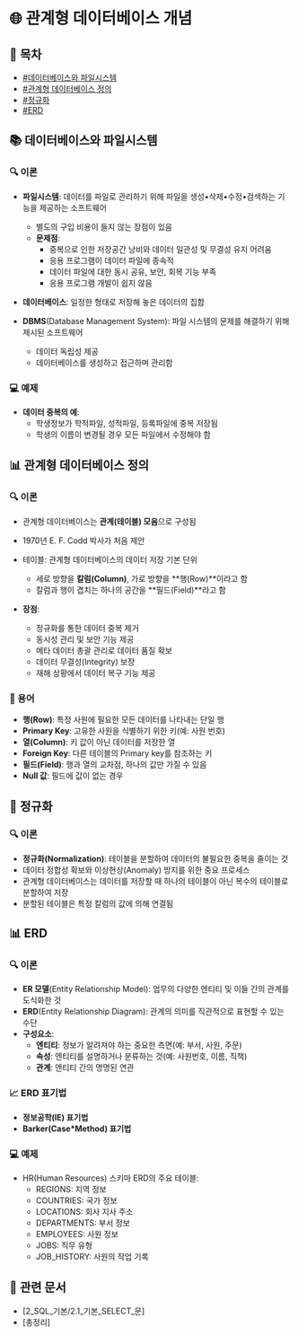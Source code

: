 # 🌐 관계형 데이터베이스 개념

## 📑 목차
- [#데이터베이스와 파일시스템](#데이터베이스와-파일시스템)
- [#관계형 데이터베이스 정의](#관계형-데이터베이스-정의)
- [#정규화](#정규화)
- [#ERD](#erd)

## 📚 데이터베이스와 파일시스템
### 🔍 이론
- **파일시스템**: 데이터를 파일로 관리하기 위해 파일을 생성•삭제•수정•검색하는 기능을 제공하는 소프트웨어
  - 별도의 구입 비용이 들지 않는 장점이 있음
  - **문제점**:
    - 중복으로 인한 저장공간 낭비와 데이터 일관성 및 무결성 유지 어려움
    - 응용 프로그램이 데이터 파일에 종속적
    - 데이터 파일에 대한 동시 공유, 보안, 회복 기능 부족
    - 응용 프로그램 개발이 쉽지 않음

- **데이터베이스**: 일정한 형태로 저장해 놓은 데이터의 집합
- **DBMS**(Database Management System): 파일 시스템의 문제를 해결하기 위해 제시된 소프트웨어
  - 데이터 독립성 제공
  - 데이터베이스를 생성하고 접근하며 관리함

### 💻 예제
- **데이터 중복의 예**:
  - 학생정보가 학적파일, 성적파일, 등록파일에 중복 저장됨
  - 학생의 이름이 변경될 경우 모든 파일에서 수정해야 함

## 📊 관계형 데이터베이스 정의
### 🔍 이론
- 관계형 데이터베이스는 **관계(테이블) 모음**으로 구성됨
- 1970년 E. F. Codd 박사가 처음 제안
- 테이블: 관계형 데이터베이스의 데이터 저장 기본 단위
  - 세로 방향을 **칼럼(Column)**, 가로 방향을 **행(Row)**이라고 함
  - 칼럼과 행이 겹치는 하나의 공간을 **필드(Field)**라고 함

- **장점**:
  - 정규화를 통한 데이터 중복 제거
  - 동시성 관리 및 보안 기능 제공
  - 메타 데이터 총괄 관리로 데이터 품질 확보
  - 데이터 무결성(Integrity) 보장
  - 재해 상황에서 데이터 복구 기능 제공

### 📝 용어
- **행(Row)**: 특정 사원에 필요한 모든 데이터를 나타내는 단일 행
- **Primary Key**: 고유한 사원을 식별하기 위한 키(예: 사원 번호)
- **열(Column)**: 키 값이 아닌 데이터를 저장한 열
- **Foreign Key**: 다른 테이블의 Primary key를 참조하는 키
- **필드(Field)**: 행과 열의 교차점, 하나의 값만 가질 수 있음
- **Null 값**: 필드에 값이 없는 경우

## 🔄 정규화
### 🔍 이론
- **정규화(Normalization)**: 테이블을 분할하여 데이터의 불필요한 중복을 줄이는 것
- 데이터 정합성 확보와 이상현상(Anomaly) 방지를 위한 중요 프로세스
- 관계형 데이터베이스는 데이터를 저장할 때 하나의 테이블이 아닌 복수의 테이블로 분할하여 저장
- 분할된 테이블은 특정 칼럼의 값에 의해 연결됨

## 📊 ERD
### 🔍 이론
- **ER 모델**(Entity Relationship Model): 업무의 다양한 엔티티 및 이들 간의 관계를 도식화한 것
- **ERD**(Entity Relationship Diagram): 관계의 의미를 직관적으로 표현할 수 있는 수단
- **구성요소**:
  - **엔티티**: 정보가 알려져야 하는 중요한 측면(예: 부서, 사원, 주문)
  - **속성**: 엔티티를 설명하거나 분류하는 것(예: 사원번호, 이름, 직책)
  - **관계**: 엔티티 간의 명명된 연관

### 📈 ERD 표기법
- **정보공학(IE) 표기법**
- **Barker(Case*Method) 표기법**

### 💻 예제
- HR(Human Resources) 스키마 ERD의 주요 테이블:
  - REGIONS: 지역 정보
  - COUNTRIES: 국가 정보
  - LOCATIONS: 회사 지사 주소
  - DEPARTMENTS: 부서 정보
  - EMPLOYEES: 사원 정보
  - JOBS: 직무 유형
  - JOB_HISTORY: 사원의 작업 기록

## 🔗 관련 문서
- [2_SQL_기본/2.1_기본_SELECT_문]
- [총정리]

